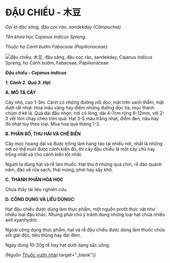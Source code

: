 # ĐẬU CHIỀU - 木豆

*Gọi là đậu săng, đậu cọc rào, sandekday (Cămpuchia).*

*Tên khoa học Cajanus indicus Spreng.*

*Thuộc họ Cánh bướm Fabaceae (Papilionaceae).*

![đậu chiều, 木豆, đậu săng, đậu cọc rào, sandekday, Cajanus indicus Spreng, họ Cánh bướm, Fabaceae, Papilionaceae](/imgs/caythuoc/dtl/dau-chieu.jpg)

***Đậu chiều - Cajanus indicus***

***1\. Cành 2. Quả 3. Hạt***

**A. MÔ TẢ CÂY**

Cây nhỏ, cao 1-3m. Cành có những đường nổi dọc, mặt trên xanh thẫm, mặt dưới rất nhạt. Hoa màu vàng hay điểm những đường dọc tía, mọc thành chùm ở kẽ lá. Quả dài đầu nhọn, hơi có lông, dài 4-7cm rộng 8-12mm, với 2-3 vết lõm chạy chéo trên quả. Hạt 3-5 màu trắng nhạt, điểm đen, nâu hay đỏ nhạt tùy theo loại. Mùa hoa quả tháng 1-3.

**B. PHÂN BỐ, THU HÁI VÀ CHẾ BIẾN**

Cây mọc hoang dại và được trồng làm hàng rào tại nhiều nơi, nhất là những nơi có thể nuôi được cánh kiến đỏ, thì cây đậu chiều là một cây chủ hay trồng nhất và cho cánh kiến tốt nhất.

Người ta dùng hạt và rễ làm thuốc. Hạt thu ở những quả chín, rễ đào quanh năm, đào về rửa sạch, thái mỏng, phơi hay sấy khô.

**C. THÀNH PHẦN HÓA HỌC**

Chưa thấy tài liệu nghiên cứu.

**D. CÔNG DỤNG VÀ LIỀU DÙNGC:**

Hạt đậu chiều được dùng làm thực phẩm, một nguồn protit thực vật như nhiều loại đậu khác. Nhưng phải chú ý tránh dùng những loại hạt chứa nhiều axit xyanhydric.

Ngoài công dụng thực phẩm, hạt và rễ đậu chiều được dùng làm thuốc chữa sốt giải độc, tiêu thũng hay đái đêm.

Ngày dùng 10-20g rễ hay hạt dưới dạng sắc uống.


(Nguồn [Thuốc vườn nhà](http://thuocvuonnha.com){:target="_blank"})